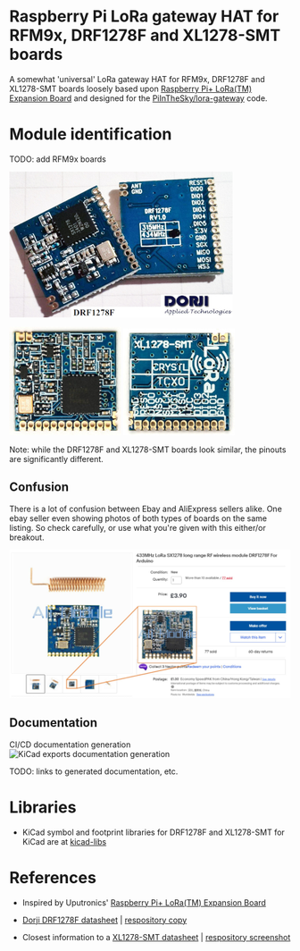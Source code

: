 # Raspberry Pi LoRa gateway HAT for RFM9x, DRF1278F and XL1278-SMT boards

A somewhat 'universal' LoRa gateway HAT for RFM9x, DRF1278F and XL1278-SMT boards loosely based upon [Raspberry Pi+ LoRa(TM) Expansion Board](https://store.uputronics.com/index.php?route=product/product&path=61&product_id=68) and designed for the [PiInTheSky/lora-gateway](https://github.com/PiInTheSky/lora-gateway) code.

# Module identification

TODO: add RFM9x boards

![DRF1278F](/Docs/DRF1278F-400x.jpg)

![XL1278-SMT-front](/Docs/XL1278-SMT-front-200x.jpg) ![XL1278-SMT-back](/Docs/XL1278-SMT-rear-200x.jpg)

Note: while the DRF1278F and XL1278-SMT boards look similar, the pinouts are significantly different.

## Confusion

There is a lot of confusion between Ebay and AliExpress sellers alike. One ebay seller even showing photos of both types of boards on the same listing. So check carefully, or use what you're given with this either/or breakout.

![Ebay screenshot](/Docs/ebay-hedge-bets.jpg)

## Documentation

CI/CD documentation generation ![KiCad exports documentation generation](https://github.com/matburnham/lora-gateway-pi/actions/workflows/kicad-exports.yml/badge.svg?service=github)

TODO: links to generated documentation, etc.

# Libraries

* KiCad symbol and footprint libraries for DRF1278F and XL1278-SMT for KiCad are at [kicad-libs](https://github.com/matburnham/kicad-libs)

# References

* Inspired by Uputronics' [Raspberry Pi+ LoRa(TM) Expansion Board](https://store.uputronics.com/index.php?route=product/product&path=61&product_id=68)

* [Dorji DRF1278F datasheet](http://www.dorji.com/docs/data/DRF1278F.pdf) | [respository copy](Docs/DRF1278F.pdf)
* Closest information to a [XL1278-SMT datasheet](http://www.hr-wt.com/html_products/XL1278-SMT-59.html) | [respository screenshot](Docs/screencapture-hr-wt-html-products-XL1278-SMT-59-html-2021-02-26-15_49_33.png)
